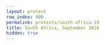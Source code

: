 ```yaml
---
layout: protest
row_index: 900
permalink: protests/south-africa-19
title: South Africa, September 2016
hidden: true
---
```

